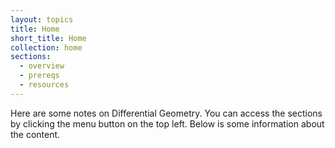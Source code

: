 ```yaml
---
layout: topics
title: Home
short_title: Home
collection: home
sections:
  - overview
  - prereqs
  - resources
---
```


<p>
Here are some notes on Differential Geometry. You can access the sections by clicking the menu button on the top left. Below is some information about the content.
</p>
